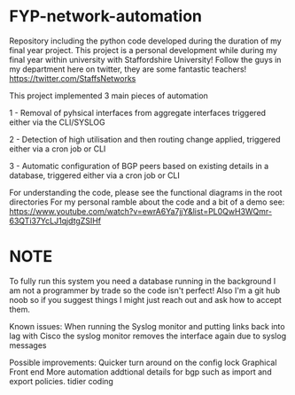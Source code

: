 # FYP-network-automation
Repository including the python code developed during the duration of my final year project.
This project is a personal development while during my final year within university with Staffordshire University!
Follow the guys in my department here on twitter, they are some fantastic teachers! https://twitter.com/StaffsNetworks

This project implemented 3 main pieces of automation

1 - Removal of pyhsical interfaces from aggregate interfaces triggered either via the CLI/SYSLOG

2 - Detection of high utilisation and then routing change applied, triggered either via a cron job or CLI

3 - Automatic configuration of BGP peers based on existing details in a database, triggered either via a cron job or CLI

For understanding the code, please see the functional diagrams in the root directories
For my personal ramble about the code and a bit of a demo see: https://www.youtube.com/watch?v=ewrA6Ya7jjY&list=PL0QwH3WQmr-63QTi37YcLJ1qjdtgZSIHf




NOTE
======

To fully run this system you need a database running in the background
I am not a programmer by trade so the code isn't perfect!
Also I'm a git hub noob so if you suggest things I might just reach out and ask how to accept them.







Known issues:
When running the Syslog monitor and putting links back into lag with Cisco the syslog monitor removes the interface again due to syslog messages

Possible improvements:
Quicker turn around on the config lock
Graphical Front end
More automation
addtional details for bgp such as import and export policies.
tidier coding



